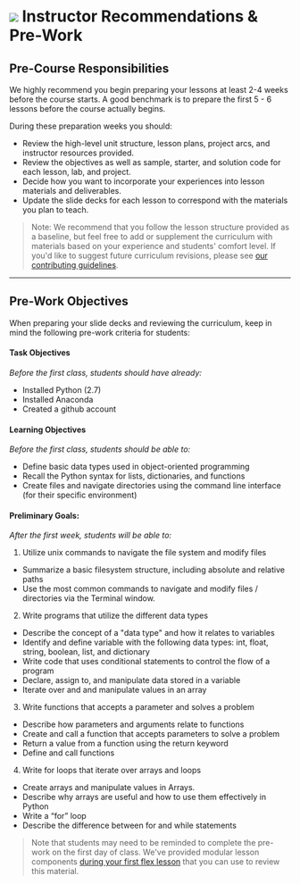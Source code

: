 # ![](https://ga-dash.s3.amazonaws.com/production/assets/logo-9f88ae6c9c3871690e33280fcf557f33.png) Instructor Recommendations & Pre-Work

## Pre-Course Responsibilities

We highly recommend you begin preparing your lessons at least 2-4 weeks before the course starts. A good benchmark is to prepare the first 5 - 6 lessons before the course actually begins.

During these preparation weeks you should:

- Review the high-level unit structure, lesson plans, project arcs, and instructor resources provided.
- Review the objectives as well as sample, starter, and solution code for each lesson, lab, and project.
- Decide how you want to incorporate your experiences into lesson materials and deliverables.
- Update the slide decks for each lesson to correspond with the materials you plan to teach.

> Note: We recommend that you follow the lesson structure provided as a baseline, but feel free to add or supplement the curriculum with materials based on your experience and students' comfort level. If you'd like to suggest future curriculum revisions, please see [our contributing guidelines](../../contributing.md).

---

## Pre-Work Objectives

When preparing your slide decks and reviewing the curriculum, keep in mind the following pre-work criteria for students:

#### Task Objectives
*Before the first class, students should have already:*

- Installed Python (2.7)
- Installed Anaconda
- Created a github account

#### Learning Objectives
*Before the first class, students should be able to:*

- Define basic data types used in object-oriented programming
- Recall the Python syntax for lists, dictionaries, and functions
- Create files and navigate directories using the command line interface (for their specific environment)

#### Preliminary Goals:
*After the first week, students will be able to:*

1. Utilize unix commands to navigate the file system and modify files
  - Summarize a basic filesystem structure, including absolute and relative paths
  - Use the most common commands to navigate and modify files / directories via the Terminal window.

2. Write programs that utilize the different data types
  - Describe the concept of a "data type" and how it relates to variables
  - Identify and define variable with the following data types: int, float, string, boolean, list, and dictionary
  - Write code that uses conditional statements to control the flow of a program
  - Declare, assign to, and manipulate data stored in a variable
  - Iterate over and and manipulate values in an array

3. Write functions that accepts a parameter and solves a problem
  - Describe how parameters and arguments relate to functions
  - Create and call a function that accepts parameters to solve a problem
  - Return a value from a function using the return keyword
  - Define and call functions 

4. Write for loops that iterate over arrays and loops
  - Create arrays and manipulate values in Arrays.
  - Describe why arrays are useful and how to use them effectively in Python
  - Write a “for” loop
  - Describe the difference between for and while statements 

> Note that students may need to be reminded to complete the pre-work on the first day of class. We've provided modular lesson components [during your first flex lesson](../../lessons/lesson-05/readme.md) that you can use to review this material.

